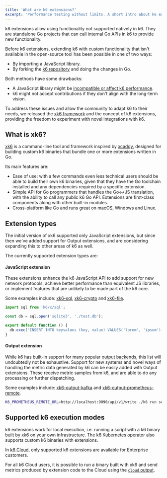 ```yaml
---
title: 'What are k6 extensions?'
excerpt: 'Performance testing without limits. A short intro about k6 extensions and when to use them.'
---
```


k6 extensions allow using functionality not supported natively in k6. They are standalone Go projects that can call internal Go APIs in k6 to provide new functionality.

Before k6 extensions, extending k6 with custom functionality that isn't available in the
open-source tool has been possible in one of two ways:

- By importing a JavaScript library. 
- By forking the [k6 repository](https://github.com/grafana/k6) and doing the changes in Go.

Both methods have some drawbacks: 

- A JavaScript library might be [incompatible or affect k6 performance](/using-k6/modules/#bundling-node-modules).
- k6 might not accept contributions if they don't align with the long-term vision. 

To address these issues and allow the community to adapt k6 to their needs, we released the [xk6 framework](https://github.com/grafana/xk6) and the concept of k6 extensions, providing the freedom to experiment with novel integrations with k6.


## What is xk6?

[xk6](https://github.com/grafana/xk6) is a command-line tool and framework inspired by
[xcaddy](https://github.com/caddyserver/xcaddy), designed for building custom k6
binaries that bundle one or more extensions written in Go.

Its main features are:

- Ease of use: with a few commands even less technical users should be able to build
  their own k6 binaries, given that they have the Go toolchain installed and any
  dependencies required by a specific extension.
- Simple API for Go programmers that handles the Go<->JS translation, with the
  ability to call any public k6 Go API. Extensions are first-class components along
  with other built-in modules.
- Cross-platform like Go and runs great on macOS, Windows and Linux.


## Extension types

The initial version of xk6 supported only JavaScript extensions, but since then we've
added support for Output extensions, and are considering expanding this to other
areas of k6 as well.

The currently supported extension types are:

#### JavaScript extension

These extensions enhance the k6 JavaScript API to add support for new network
protocols, achieve better performance than equivalent JS libraries, or implement
features that are unlikely to be made part of the k6 core.

Some examples include: [xk6-sql](https://github.com/grafana/xk6-sql),
[xk6-crypto](https://github.com/szkiba/xk6-crypto) and [xk6-file](https://github.com/avitalique/xk6-file).

```javascript
import sql from 'k6/x/sql';

const db = sql.open('sqlite3', './test.db');

export default function () {
  db.exec("INSERT INTO keyvalues (key, value) VALUES('lorem', 'ipsum');");
}
```


#### Output extension

While k6 has built-in support for many popular [output
backends](/getting-started/results-output/), this list will undoubtedly not be
exhaustive. Support for new systems and novel ways of handling the metric data
generated by k6 can be easily added with Output extensions. These receive metric
samples from k6, and are able to do any processing or further dispatching.

Some examples include: [xk6-output-kafka](https://github.com/grafana/xk6-output-kafka)
and [xk6-output-prometheus-remote](https://github.com/grafana/xk6-output-prometheus-remote).

```bash
K6_PROMETHEUS_REMOTE_URL=http://localhost:9090/api/v1/write ./k6 run script.js -o output-prometheus-remote
```

## Supported k6 execution modes

k6 extensions work for local execution, i.e. running a
script with a k6 binary built by xk6 on your own infrastructure. The [k6 Kubernetes operator](https://github.com/grafana/k6-operator#using-extensions) also supports custom k6 binaries with extensions.

In [k6 Cloud](/cloud/), only supported k6 extensions are available for Enterprise customers. 

For all k6 Cloud users, it is possible to run a binary built with xk6 and send metrics produced by extension code to the Cloud using the [`cloud` output](/results-visualization/cloud/).